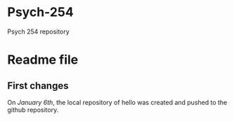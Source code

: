 # Psych-254
Psych 254 repository

Readme file
====================

First changes
---------------------
On *January 6th*, the local repository of hello was created and pushed to the github repository.
